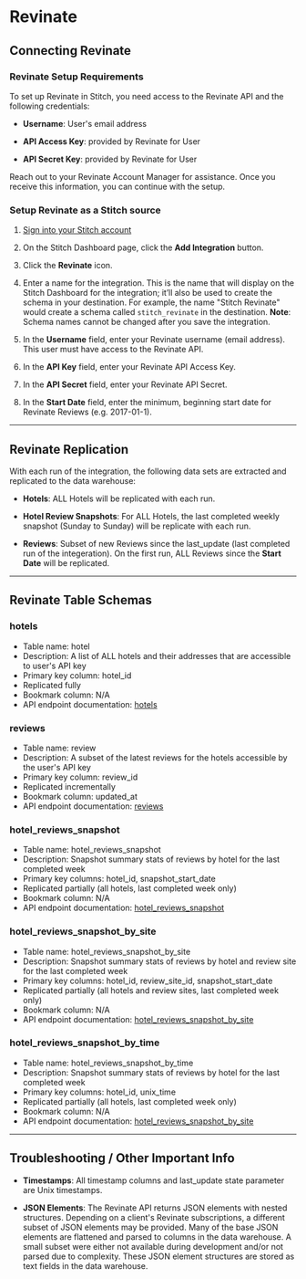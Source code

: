 # Revinate

## Connecting Revinate

### Revinate Setup Requirements

To set up Revinate in Stitch, you need access to the Revinate API and the following credentials:

-  **Username**: User's email address

-  **API Access Key**: provided by Revinate for User

-  **API Secret Key**: provided by Revinate for User

Reach out to your Revinate Account Manager for assistance. Once you receive this information, you can continue with the setup.

### Setup Revinate as a Stitch source

1. [Sign into your Stitch account](https://app.stitchdata.com/)

2. On the Stitch Dashboard page, click the **Add Integration** button.

3. Click the **Revinate** icon.

4. Enter a name for the integration. This is the name that will display on the Stitch Dashboard for the integration; it’ll also be used to create the schema in your destination. For example, the name "Stitch Revinate" would create a schema called `stitch_revinate` in the destination. **Note**: Schema names cannot be changed after you save the integration.

5. In the **Username** field, enter your Revinate username (email address). This user must have access to the Revinate API.

6. In the **API Key** field, enter your Revinate API Access Key.

7. In the **API Secret** field, enter your Revinate API Secret.

8. In the **Start Date** field, enter the minimum, beginning start date for Revinate Reviews (e.g. 2017-01-1).

---

## Revinate Replication

With each run of the integration, the following data sets are extracted and replicated to the data warehouse:

- **Hotels**: ALL Hotels will be replicated with each run.

- **Hotel Review Snapshots**: For ALL Hotels, the last completed weekly snapshot (Sunday to Sunday) will be replicate with each run.

- **Reviews**: Subset of new Reviews since the last_update (last completed run of the integeration). On the first run, ALL Reviews since the **Start Date** will be replicated.

---

## Revinate Table Schemas

### hotels

- Table name: hotel 
- Description: A list of ALL hotels and their addresses that are accessible to user's API key
- Primary key column: hotel_id
- Replicated fully
- Bookmark column: N/A
- API endpoint documentation: [hotels](https://porter.revinate.com/documentation#hotels)

### reviews

- Table name: review 
- Description: A subset of the latest reviews for the hotels accessible by the user's API key
- Primary key column: review_id
- Replicated incrementally
- Bookmark column: updated_at
- API endpoint documentation: [reviews](https://porter.revinate.com/documentation#reviews)

### hotel_reviews_snapshot

- Table name: hotel_reviews_snapshot 
- Description: Snapshot summary stats of reviews by hotel for the last completed week
- Primary key columns: hotel_id, snapshot_start_date
- Replicated partially (all hotels, last completed week only)
- Bookmark column: N/A
- API endpoint documentation: [hotel_reviews_snapshot](https://porter.revinate.com/documentation#hotels)

### hotel_reviews_snapshot_by_site

- Table name: hotel_reviews_snapshot_by_site 
- Description: Snapshot summary stats of reviews by hotel and review site for the last completed week
- Primary key columns: hotel_id, review_site_id, snapshot_start_date
- Replicated partially (all hotels and review sites, last completed week only)
- Bookmark column: N/A
- API endpoint documentation: [hotel_reviews_snapshot_by_site](https://porter.revinate.com/documentation#hotels)

### hotel_reviews_snapshot_by_time

- Table name: hotel_reviews_snapshot_by_time 
- Description: Snapshot summary stats of reviews by hotel for the last completed week
- Primary key columns: hotel_id, unix_time
- Replicated partially (all hotels, last completed week only)
- Bookmark column: N/A
- API endpoint documentation: [hotel_reviews_snapshot_by_site](https://porter.revinate.com/documentation#hotels)

---

## Troubleshooting / Other Important Info

- **Timestamps**: All timestamp columns and last_update state parameter are Unix timestamps.

- **JSON Elements**: The Revinate API returns JSON elements with nested structures. Depending on a client's Revinate subscriptions, a different subset of JSON elements may be provided. Many of the base JSON elements are flattened and parsed to columns in the data warehouse. A small subset were either not available during development and/or not parsed due to complexity. These JSON element structures are stored as text fields in the data warehouse.
